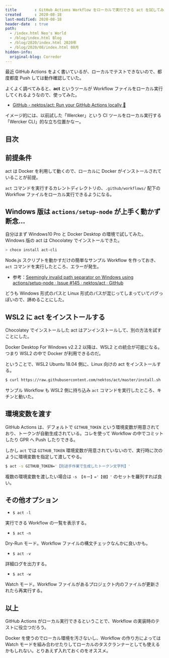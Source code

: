 ```yaml
---
title        : GitHub Actions Workflow をローカルで実行できる act を試してみた
created      : 2020-08-18
last-modified: 2020-08-18
header-date  : true
path:
  - /index.html Neo's World
  - /blog/index.html Blog
  - /blog/2020/index.html 2020年
  - /blog/2020/08/index.html 08月
hidden-info:
  original-blog: Corredor
---
```


最近 GitHub Actions をよく書いているが、ローカルでテストできないので、都度都度 Push しては動作確認していた。

よくよく調べてみると、__act__ というツールが Workflow ファイルをローカル実行してくれるようなので、使ってみた。

- [GitHub - nektos/act: Run your GitHub Actions locally 🚀](https://github.com/nektos/act)

イメージ的には、以前試した「Wercker」という CI ツールをローカル実行する「Wercker CLI」的な立ち位置かなー。

## 目次

## 前提条件

act は Docker を利用して動くので、ローカルに Docker がインストールされていることが前提。

`act` コマンドを実行するカレントディレクトリの、`.github/workflows/` 配下の Workflow ファイルをローカル実行できるようになる。

## Windows 版は `actions/setup-node` が上手く動かず断念…

自分はまず Windows10 Pro と Docker Desktop の環境で試してみた。Windows 版の act は Chocolatey でインストールできた。

```powershell
> choco install act-cli
```

Node.js スクリプトを動かすだけの簡単なサンプル Workflow を作っておき、`act` コマンドを実行したところ、エラーが発生。

- 参考：[Seemingly invalid path separator on Windows using actions/setup-node · Issue #145 · nektos/act · GitHub](https://github.com/nektos/act/issues/145)

どうも Windows 形式のパスと Linux 形式のパスが混じってしまっていてバグっぽいので、諦めることにした。

## WSL2 に act をインストールする

Chocolatey でインストールした act はアンインストールして、別の方法を試すことにした。

Docker Desktop For Windows v2.2.2 以降は、WSL2 との統合が可能になる。つまり WSL2 の中で Docker が利用できるのだ。

ということで、WSL2 Ubuntu 18.04 側に、Linux 向けの act をインストールする。

```bash
$ curl https://raw.githubusercontent.com/nektos/act/master/install.sh | sudo bash
```

サンプル Workflow も WSL2 側に持ち込み `act` コマンドを実行したところ、キチンと動いた。

## 環境変数を渡す

GitHub Actions は、デフォルトで `GITHUB_TOKEN` という環境変数が用意されており、トークンが自動生成されている。コレを使って Workflow の中でコミットしたり GPR へ Push したりできる。

しかし `act` では `GITHUB_TOKEN` 環境変数が用意されていないので、実行時に次のように環境変数を指定して渡してやる。

```bash
$ act -s GITHUB_TOKEN='【別途手作業で生成したトークン文字列】'
```

複数の環境変数を渡したい場合は `-s 【キー】='【値】'` のセットを羅列すれば良い。

## その他オプション

- `$ act -l`

実行できる Workflow の一覧を表示する。

- `$ act -n`

Dry-Run モード。Workflow ファイルの構文チェックなんかに良いかも。

- `$ act -v`

詳細ログを出力する。

- `$ act -w`

Watch モード。Workflow ファイルがあるプロジェクト内のファイルが更新されたら再実行する。

## 以上

GitHub Actions がローカル実行できるということで、Workflow の実装時のテストに役立つだろう。

Docker を使うのでローカル環境を汚さないし、Workflow の作り方によっては Watch モードを組み合わせたりしてローカルのタスクランナーとしても使えるかもしれない。とりあえず入れておくのをオススメ。
